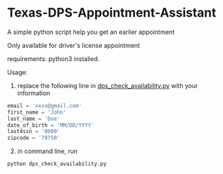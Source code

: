 # Texas-DPS-Appointment-Assistant
A simple python script help you get an earlier appointment

Only available for driver's license appointment

requirements: python3 installed.

Usage:
1. replace the following line in [dps_check_availability.py](https://github.com/Ti-tanium/Texas-DPS-Appointment-Assistant/blob/0eb620007c119587f0f182f83e85b2f4efa5415f/dps_check_availability.py#L8-L13) with your information
```python
email = 'xxxx@gmail.com'
first_name = 'John'
last_name = 'Doe'
date_of_birth = 'MM/DD/YYYY'
last4ssn = '0000'
zipcode = '78750'
```

2. in command line, run
```bash
python dps_check_availability.py
```
